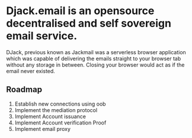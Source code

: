 # Djack.email is an opensource decentralised and self sovereign email service.
DJack, previous known as Jackmail was a serverless browser application which was capable of delivering the emails straight to your browser tab without any storage in between. Closing your browser would act as if the email never existed.

## Roadmap
1. Establish new connections using oob
2. Implement the mediation protocol
3. Implement Account issuance
4. Implement Account verification Proof
5. Implement email proxy